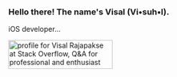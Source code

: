 ### Hello there! The name's Visal (Vi•suh•l).

iOS developer... 

<a href="https://stackoverflow.com/users/10883380/visal-rajapakse" target="_blank"><img src="https://stackoverflow.com/users/flair/10883380.png?theme=dark" width="208" height="58" alt="profile for Visal Rajapakse at Stack Overflow, Q&amp;A for professional and enthusiast programmers" title="profile for Visal Rajapakse at Stack Overflow, Q&amp;A for professional and enthusiast programmers"></a>
<!--
**v15a1/v15a1** is a ✨ _special_ ✨ repository because its `README.md` (this file) appears on your GitHub profile.

Here are some ideas to get you started:

- 🔭 I’m currently working on ...
- 🌱 I’m currently learning ...
- 👯 I’m looking to collaborate on ...
- 🤔 I’m looking for help with ...
- 💬 Ask me about ...
- 📫 How to reach me: ...
- 😄 Pronouns: ...
- ⚡ Fun fact: ...
-->
